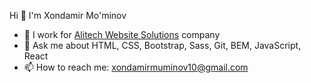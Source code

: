  Hi 👋 I'm Xondamir Mo'minov

- 🔭 I work for [Alitech Website Solutions](https://alitech.uz/) company
- 💬 Ask me about HTML, CSS, Bootstrap, Sass, Git, BEM, JavaScript, React
- 📫 How to reach me: xondamirmuminov10@gmail.com

